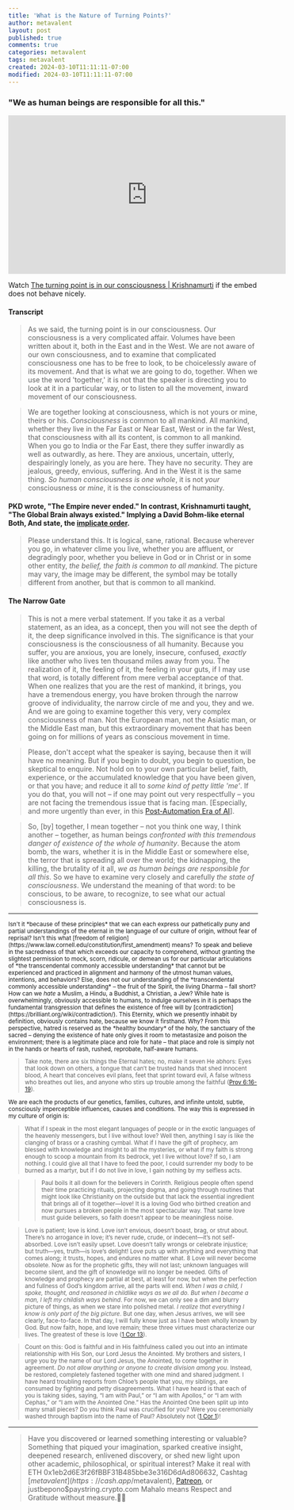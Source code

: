 ```yaml
---
title: 'What is the Nature of Turning Points?'
author: metavalent
layout: post
published: true
comments: true
categories: metavalent
tags: metavalent
created: 2024-03-10T11:11:11-07:00
modified: 2024-03-10T11:11:11-07:00
---
```


### "We as human beings are responsible for all this."

<!-- YouTube Player -->
<iframe id="ytplayer" type="text/html" class="center" width="560" height="320" src="https://www.youtube.com/embed/cOcV8uMbpP4" frameborder="0"></iframe>

Watch [The turning point is in our consciousness \| Krishnamurti](https://youtu.be/JcOcV8uMbpP4k) if the embed does not behave nicely.

#### Transcript

> As we said, the turning point is in our consciousness. Our consciousness is a very complicated affair. Volumes have been written about it, both in the East and in the West. We are not aware of our own consciousness, and to examine that complicated consciousness one has to be free to look, to be choicelessly aware of its movement. And that is what we are going to do, together. When we use the word 'together,' it is not that the speaker is directing you to look at it in a particular way, or to listen to all the movement, inward movement of our consciousness.

> We are together looking at consciousness, which is not yours or mine, theirs or his. *Consciousness* is common to all mankind. All mankind, whether they live in the Far East or Near East, West or in the far West, that consciousness with all its content, is common to all mankind. When you go to India or the Far East, there they suffer inwardly as well as outwardly, as here. They are anxious, uncertain, utterly, despairingly lonely, as you are here. They have no security. They are jealous, greedy, envious, suffering. And in the West it is the same thing. *So human consciousness is one whole*, it is not *your* consciousness or *mine*, it is the consciousness of humanity.

#### PKD wrote, "The Empire never ended." In contrast, Krishnamurti taught, "The Global Brain always existed." Implying a David Bohm-like eternal Both, And state, the [implicate order](https://metavalent.com/metavalent/2024/03/10/08-08-08-Immense-Inner-Security.html).

> Please understand this. It is logical, sane, rational. Because wherever you go, in whatever clime you live, whether you are affluent, or degradingly poor, whether you believe in God or in Christ or in some other entity, *the belief, the faith is common to all mankind*. The picture may vary, the image may be different, the symbol may be totally different from another, but that is common to all mankind.

#### The Narrow Gate

> This is not a mere verbal statement. If you take it as a verbal statement, as an idea, as a concept, then you will not see the depth of it, the deep significance involved in this. The significance is that your consciousness is the consciousness of all humanity. Because you suffer, you are anxious, you are lonely, insecure, confused, *exactly* like another who lives ten thousand miles away from you. The realization of it, the feeling of it, the feeling in your guts, if I may use that word, is totally different from mere verbal acceptance of that. When one realizes that you are the rest of mankind, it brings, you have a tremendous energy, you have broken through the narrow groove of individuality, the narrow circle of me and you, they and we. And we are going to examine together this very, very complex consciousness of man. Not the European man, not the Asiatic man, or the Middle East man, but this extraordinary movement that has been going on for millions of years as conscious movement in time.

> Please, don't accept what the speaker is saying, because then it will have no meaning. But if you begin to doubt, you begin to question, be skeptical to enquire. Not hold on to your own particular belief, faith, experience, or the accumulated knowledge that you have been given, or that you have; and reduce it all to *some kind of petty little 'me'*. If you do that, you will not &ndash; if one may point out very respectfully &ndash; you are not facing the tremendous issue that is facing man. \[Especially, and more urgently than ever, in this [Post-Automation Era of AI](https://metavalent.com/metavalent/2024/03/10/08-08-08-Immense-Inner-Security.html)\].

> So, \[by\] together, I mean together &ndash; not you think one way, I think another &ndash; together, as human beings *confronted with this tremendous danger of existence of the whole of humanity*. Because the atom bomb, the wars, whether it is in the Middle East or somewhere else, the terror that is spreading all over the world; the kidnapping, the killing, the brutality of it all, *we as human beings are responsible for all this*. So we have to examine very closely and carefully *the state of consciousness*. We understand the meaning of that word: to be conscious, to be aware, to recognize, to see what our actual consciousness is.

---
<small>
Isn't it *because of these principles* that we can each express our pathetically puny and partial understandings of the eternal in the language of our culture of origin, without fear of reprisal? Isn't this what [freedom of religion](https://www.law.cornell.edu/constitution/first_amendment) means? To speak and believe in the sacredness of that which exceeds our capacity to comprehend, without granting the slightest permission to mock, scorn, ridicule, or demean us for our particular articulations of *the transcendental commonly accessible understanding* that cannot but be experienced and practiced in alignment and harmony of the utmost human values, intentions, and behaviors? Else, does not our understanding of the *transcendental commonly accessible understanding* &ndash; the fruit of the Spirit, the living Dharma &ndash; fall short? How can we <em>hate</em> a Muslim, a Hindu, a Buddhist, a Christian, a Jew? While hate is overwhelmingly, obviously accessible to humans, to indulge ourselves in it is perhaps the fundamental transgression that defines the existence of free will by [contradiction](https://brilliant.org/wiki/contradiction/). This Eternity, which we presently inhabit by definition, obviously contains hate, because we know it firsthand. Why? From this perspective, hatred is reserved as the *healthy boundary* of the holy, the sanctuary of the sacred &ndash; denying the existence of hate only gives it room to metastasize and poison the environment; there is a legitimate place and role for hate &ndash; that place and role is simply not in the hands or hearts of rash, rushed, reprobate, half-aware humans.

> Take note, there are six things the Eternal hates; no, make it seven He abhors: Eyes that look down on others, a tongue that can’t be trusted hands that shed innocent blood, A heart that conceives evil plans, feet that sprint toward evil, A false witness who breathes out lies, and anyone who stirs up trouble among the faithful \([Prov 6:16-19](https://www.biblegateway.com/passage/?search=Proverbs%206%3A16-19&version=VOICE)\).

We are each the products of our genetics, families, cultures, and infinite untold, subtle, consciously imperceptible influences, causes and conditions. The way this is expressed in my culture of origin is:

> What if I speak in the most elegant languages of people or in the exotic languages of the heavenly messengers, but I live without love? Well then, anything I say is like the clanging of brass or a crashing cymbal. What if I have the gift of prophecy, am blessed with knowledge and insight to all the mysteries, or what if my faith is strong enough to scoop a mountain from its bedrock, yet I live without love? If so, I am nothing. I could give all that I have to feed the poor, I could surrender my body to be burned as a martyr, but if I do not live in love, I gain nothing by my selfless acts.

>> Paul boils it all down for the believers in Corinth. Religious people often spend their time practicing rituals, projecting dogma, and going through routines that might look like Christianity on the outside but that lack the essential ingredient that brings all of it together—love! It is a loving God who birthed creation and now pursues a broken people in the most spectacular way. That same love must guide believers, so faith doesn’t appear to be meaningless noise.

> Love is patient; love is kind. Love isn’t envious, doesn’t boast, brag, or strut about. There’s no arrogance in love; it’s never rude, crude, or indecent—it’s not self-absorbed. Love isn’t easily upset. Love doesn’t tally wrongs or celebrate injustice; but truth—yes, truth—is love’s delight! Love puts up with anything and everything that comes along; it trusts, hopes, and endures no matter what. 8 Love will never become obsolete. Now as for the prophetic gifts, they will not last; unknown languages will become silent, and the gift of knowledge will no longer be needed. Gifts of knowledge and prophecy are partial at best, at least for now, but when the perfection and fullness of God’s kingdom arrive, all the parts will end. *When I was a child, I spoke, thought, and reasoned in childlike ways as we all do. But when I became a man, I left my childish ways behind*. For now, we can only see a dim and blurry picture of things, as when we stare into polished metal. *I realize that everything I know is only part of the big picture*. But one day, when Jesus arrives, we will see clearly, face-to-face. In that day, I will fully know just as I have been wholly known by God. But now faith, hope, and love remain; these three virtues must characterize our lives. The greatest of these is love \([1 Cor 13](https://www.biblegateway.com/passage/?search=1%20Corinthians%2013&version=VOICE)\).

> Count on this: God is faithful and in His faithfulness called you out into an intimate relationship with His Son, our Lord Jesus the Anointed. My brothers and sisters, I urge you by the name of our Lord Jesus, the Anointed, to come together in agreement. *Do not allow anything or anyone to create division among you*. Instead, be restored, completely fastened together with one mind and shared judgment. I have heard troubling reports from Chloe’s people that you, my siblings, are consumed by fighting and petty disagreements. What I have heard is that each of you is taking sides, saying, “I am with Paul,” or “I am with Apollos,” or “I am with Cephas,” or “I am with the Anointed One.” Has the Anointed One been split up into many small pieces? Do you think Paul was crucified for you? Were you ceremonially washed through baptism into the name of Paul? Absolutely not \([1 Cor 1](https://www.biblegateway.com/passage/?search=1%20Corinthians%201&version=VOICE)\)!
</small>

---
> Have you discovered or learned something interesting or valuable? Something that piqued your imagination, sparked creative insight, deepened research, enlivened discovery, or shed new light upon other academic, philosophical, or spiritual interest? Make it real with ETH 0x1eb2d6E3f26fBBF31B485bbe3e316D6dAd806632, Cashtag [$metavalent](https://cash.app/$metavalent), [Patreon](https://patreon.com/metavalent), or justbepono$paystring.crypto.com Mahalo means Respect and Gratitude without measure.🙏🏼

